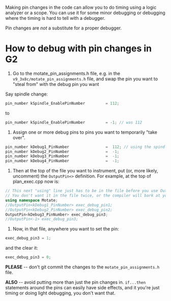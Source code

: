 Making pin changes in the code can allow you to do timing using a logic analyzer or a scope. You can use it for some minor debugging or debugging where the timing is hard to tell with a debugger.

Pin changes are *not* a substitute for a proper debugger.

# How to debug with pin changes in G2

1. Go to the motate_pin_assignments.h file, e.g. in the `v9_3x8c/motate_pin_assignments.h` file, and swap the pin you want to "steal from" with the debug pin you want

  Say spindle change:

  ```c++
  pin_number kSpindle_EnablePinNumber         = 112;
  ```
  to
  ```c++
  pin_number kSpindle_EnablePinNumber         = -1; // was 112
  ```
1. Assign one or more debug pins to pins you want to temporarily "take over".

  ```c++
  pin_number kDebug1_PinNumber                =  112; // using the spindle pin temporarily
  pin_number kDebug2_PinNumber                =  -1;
  pin_number kDebug3_PinNumber                =  -1;
  pin_number kDebug4_PinNumber                =  -1;
  ```

1. Then at the top of the file you want to instrument, put (or, more likely, uncomment) the `OutputPin<>` definition. For example, at the top of plan_exec.cpp now is:

  ```c++
  // This next "using" line just has to be in the file before you use OutputPin<>. It likely already is.
  // You don't want it in the file twice, or the compiler will bark at you.
  using namespace Motate;
  //OutputPin<kDebug1_PinNumber> exec_debug_pin1;
  //OutputPin<kDebug2_PinNumber> exec_debug_pin2;
  OutputPin<kDebug3_PinNumber> exec_debug_pin3;
  //OutputPin<-1> exec_debug_pin3;
  ```

1. Now, in that file, anywhere you want to set the pin:

  ```c++
  exec_debug_pin3 = 1;
  ```

  and the clear it:

  ```c++
  exec_debug_pin3 = 0;
  ```

__PLEASE__ -- don't git commit the changes to the `motate_pin_assignments.h` file.

__ALSO__ -- avoid putting more than just the pin changes in. `if...then` statements around the pins can easily have side effects, and it you're just timing or doing light debugging, you don't want that.